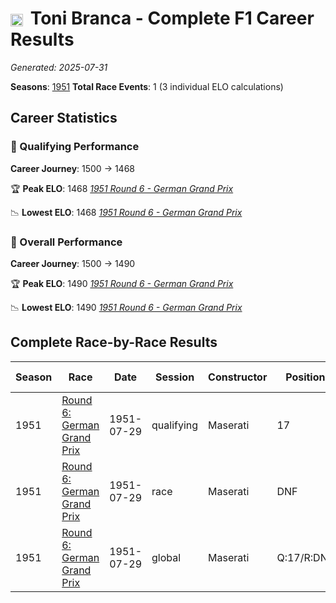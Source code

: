# <img src="https://upload.wikimedia.org/wikipedia/commons/f/f3/Flag_of_Switzerland.svg" alt="Switzerland" width="20" height="auto" style="vertical-align: middle; margin-right: 5px;" onerror="this.outerHTML='🇨🇭'; this.style.marginRight='5px';"/> Toni Branca - Complete F1 Career Results

*Generated: 2025-07-31*

**Seasons**: [1951](../seasons/1951-season-report)
**Total Race Events**: 1 (3 individual ELO calculations)

## Career Statistics

### 🏁 Qualifying Performance
**Career Journey**: 1500 → 1468

🏆 **Peak ELO**: 1468
   *[1951 Round 6 - German Grand Prix](../seasons/1951-season-report#round-6-german-grand-prix)*

📉 **Lowest ELO**: 1468
   *[1951 Round 6 - German Grand Prix](../seasons/1951-season-report#round-6-german-grand-prix)*

### 🌟 Overall Performance
**Career Journey**: 1500 → 1490

🏆 **Peak ELO**: 1490
   *[1951 Round 6 - German Grand Prix](../seasons/1951-season-report#round-6-german-grand-prix)*

📉 **Lowest ELO**: 1490
   *[1951 Round 6 - German Grand Prix](../seasons/1951-season-report#round-6-german-grand-prix)*


## Complete Race-by-Race Results

| Season | Race | Date | Session | Constructor | Position | Starting ELO | ELO Change | Final ELO | Teammate |
|--------|------|------|---------|-------------|----------|--------------|------------|-----------|----------|
| 1951 | [Round 6: German Grand Prix](../seasons/1951-season-report#round-6-german-grand-prix) | 1951-07-29 | qualifying | Maserati | 17 | 1500 | -32 | 1468 | <img src="https://upload.wikimedia.org/wikipedia/commons/f/f3/Flag_of_Switzerland.svg" alt="Switzerland" width="20" height="auto" style="vertical-align: middle; margin-right: 5px;" onerror="this.outerHTML='🇨🇭'; this.style.marginRight='5px';"/> Toulo de Graffenried |
| 1951 | [Round 6: German Grand Prix](../seasons/1951-season-report#round-6-german-grand-prix) | 1951-07-29 | race | Maserati | DNF | 1500 | N/A | 1500 | <img src="https://upload.wikimedia.org/wikipedia/commons/f/f3/Flag_of_Switzerland.svg" alt="Switzerland" width="20" height="auto" style="vertical-align: middle; margin-right: 5px;" onerror="this.outerHTML='🇨🇭'; this.style.marginRight='5px';"/> Toulo de Graffenried |
| 1951 | [Round 6: German Grand Prix](../seasons/1951-season-report#round-6-german-grand-prix) | 1951-07-29 | global | Maserati | Q:17/R:DNF | 1500 | -10 | 1490 | <img src="https://upload.wikimedia.org/wikipedia/commons/f/f3/Flag_of_Switzerland.svg" alt="Switzerland" width="20" height="auto" style="vertical-align: middle; margin-right: 5px;" onerror="this.outerHTML='🇨🇭'; this.style.marginRight='5px';"/> Toulo de Graffenried |
